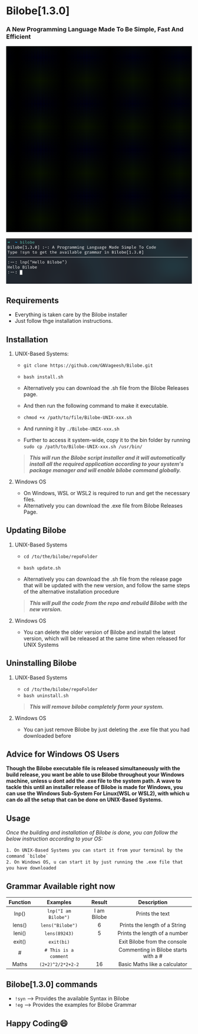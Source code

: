 # **Bilobe[1.3.0]**
### A New Programming Language Made To Be Simple, Fast And Efficient

<img src="preview/bi.gif" width="700">

![A preview of Bilobe](preview/bilobeTerminal1.png)
## Requirements
 - Everything is taken care by the Bilobe installer
 - Just follow thge installation instructions.

## Installation

1. UNIX-Based Systems:

    - `git clone https://github.com/GNVageesh/Bilobe.git` <br>
    - `bash install.sh`<br>

    - Alternatively you can download the .sh file from the Bilobe Releases page.
    - And then run the following command to make it executable.
    - `chmod +x /path/to/file/Bilobe-UNIX-xxx.sh`
    - And running it by `./Bilobe-UNIX-xxx.sh`
    - Further to access it system-wide, copy it to the bin folder by running `sudo cp /path/to/Bilobe-UNIX-xxx.sh /usr/bin/`

    > **_This will run the Bilobe script installer and it will automatically install all the required application according to your system's package manager and will enable bilobe command globally._**

2. Windows OS

    
    - On Windows, WSL or WSL2 is required to run and get the necessary files.
    - Alternatively you can download the .exe file from Bilobe Releases Page.

## Updating Bilobe

1. UNIX-Based Systems

    - `cd /to/the/bilobe/repoFolder`<br>
    - `bash update.sh`

    - Alternatively you can download the .sh file from the release page that will be updated with the new version, and follow the same steps of the alternative installation procedure 

    > **_This will pull the code from the repo and rebuild Bilobe with the new version._**

2. Windows OS

    - You can delete the older version of Bilobe and install the latest version, which will be released at the same time when released for UNIX Systems

## Uninstalling Bilobe

1. UNIX-Based Systems

    - `cd /to/the/bilobe/repoFolder`<br>
    - `bash uninstall.sh`

    > **_This will remove bilobe completely form your system._**

2. Windows OS

    - You can just remove Bilobe by just deleting the .exe file that you had downloaded before

## Advice for Windows OS Users

**Though the Bilobe executable file is released simultaneously with the build release, you want be able to use Bilobe throughout your Windows machine, unless u dont add the .exe file to the system path. A wave to tackle this until an installer release of Bilobe is made for Windows, you can use the Windows Sub-System For Linux(WSL or WSL2), with which u can do all the setup that can be done on UNIX-Based Systems.**

## Usage

_Once the building and installation of Bilobe is done, you can follow the below instruction according to your OS:_

    1. On UNIX-Based Systems you can start it from your terminal by the command `bilobe`
    2. On Windows OS, u can start it by just running the .exe file that you have downloaded


## Grammar Available right now

| Function | Examples             | Result      | Description                          |
| :------: | :------------------: | :---------: | :------------------:                 |
| lnp()    | `lnp("I am Bilobe")` | I am Bilobe | Prints the text                      |
| lens()   | `lens("Bilobe")`     | 6           | Prints the length of a String        |
| leni()   | `lens(89243)`        | 5           | Prints the length of a number        |
| exit()   | `exit(bi)`           |             | Exit Bilobe from the console         |
| #        | `# This is a comment`|             | Commenting in Bilobe starts with a # |
| Maths    | `(2+2)^2/2*2+2-2`    |16           | Basic Maths like a calculator        |

 
## Bilobe[1.3.0] commands

 - `!syn` --> Provides the available Syntax in Bilobe
 - `!eg` --> Provides the examples for Bilobe Grammar


## Happy Coding😄



